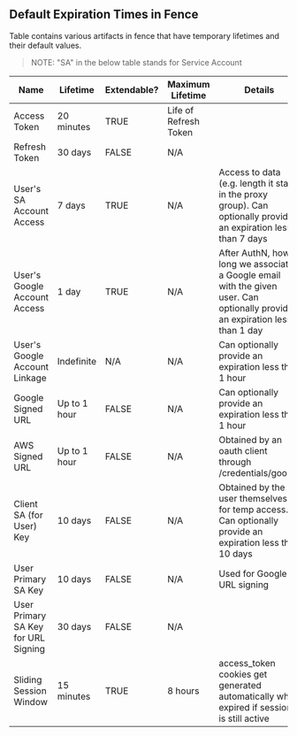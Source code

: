 ## Default Expiration Times in Fence

Table contains various artifacts in fence that have temporary lifetimes and their default values.

> NOTE: "SA" in the below table stands for Service Account

| Name                                | Lifetime     | Extendable? | Maximum Lifetime      | Details                                                                                                                     |
|-------------------------------------|--------------|-------------|-----------------------|-----------------------------------------------------------------------------------------------------------------------------|
| Access Token                        | 20 minutes   | TRUE        | Life of Refresh Token |                                                                                                                             |
| Refresh Token                       | 30 days      | FALSE       | N/A                   |                                                                                                                             |
| User's SA Account Access            | 7 days       | TRUE        | N/A                   | Access to data (e.g. length it stays in the proxy group). Can optionally provide an expiration less than 7 days             |
| User's Google Account Access        | 1 day        | TRUE        | N/A                   | After AuthN, how long we associate a Google email with the given user. Can optionally provide an expiration less than 1 day |
| User's Google Account Linkage       | Indefinite   | N/A         | N/A                   | Can optionally provide an expiration less than 1 hour                                                                       |
| Google Signed URL                   | Up to 1 hour | FALSE       | N/A                   | Can optionally provide an expiration less than 1 hour                                                                       |
| AWS Signed URL                      | Up to 1 hour | FALSE       | N/A                   | Obtained by an oauth client through /credentials/google                                                                     |
| Client SA (for User) Key            | 10 days      | FALSE       | N/A                   | Obtained by the user themselves for temp access. Can optionally provide an expiration less than 10 days                     |
| User Primary SA Key                 | 10 days      | FALSE       | N/A                   | Used for Google URL signing                                                                                                 |
| User Primary SA Key for URL Signing | 30 days      | FALSE       | N/A                   |                                                                                                                             |
| Sliding Session Window              | 15 minutes   | TRUE        | 8 hours               | access_token cookies get generated automatically when expired if session is still active                                    |
